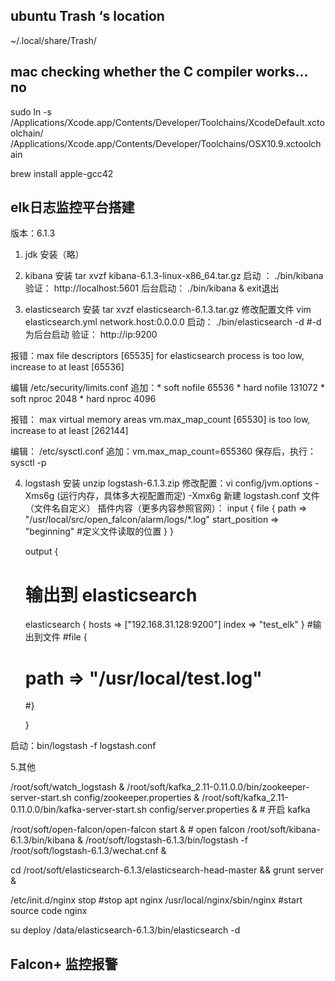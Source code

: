 ## ubuntu Trash ‘s location

 ~/.local/share/Trash/







## mac checking whether the C compiler works... no

sudo ln -s /Applications/Xcode.app/Contents/Developer/Toolchains/XcodeDefault.xctoolchain/ /Applications/Xcode.app/Contents/Developer/Toolchains/OSX10.9.xctoolchain


brew install apple-gcc42



## elk日志监控平台搭建
版本：6.1.3
1. jdk 安装（略）
2. kibana 安装
  tar xvzf kibana-6.1.3-linux-x86_64.tar.gz
  启动 ： ./bin/kibana
  验证： http://localhost:5601
  后台启动： ./bin/kibana &
  exit退出

3. elasticsearch 安装
  tar xvzf elasticsearch-6.1.3.tar.gz
  修改配置文件  vim elasticsearch.yml
  network.host:0.0.0.0
  启动： ./bin/elasticsearch -d #-d为后台启动
  验证： http://ip:9200

  报错：max file descriptors [65535] for elasticsearch process is too low, increase to at least [65536]

  编辑 /etc/security/limits.conf
  追加：* soft nofile 65536
      * hard nofile 131072
      * soft nproc 2048
      * hard nproc 4096

  报错： max virtual memory areas vm.max_map_count [65530] is too low, increase to at least [262144]

  编辑： /etc/sysctl.conf
  追加：vm.max_map_count=655360
  保存后，执行：
      sysctl -p

4. logstash 安装
  unzip logstash-6.1.3.zip
  修改配置：vi config/jvm.options
    -Xms6g  (运行内存，具体多大视配置而定)
    -Xmx6g
  新建 logstash.conf 文件（文件名自定义）
  插件内容（更多内容参照官网）：
    input {
      file {
       path => "/usr/local/src/open_falcon/alarm/logs/*.log"
       start_position => "beginning"    #定义文件读取的位置
     }
    }


    output {
      # 输出到 elasticsearch
      elasticsearch {
         hosts => ["192.168.31.128:9200"]
         index => "test_elk"
       }
      #输出到文件
      #file {
      #       path => "/usr/local/test.log"
      #}

    }

  启动：bin/logstash -f logstash.conf


5.其他

/root/soft/watch_logstash &
/root/soft/kafka_2.11-0.11.0.0/bin/zookeeper-server-start.sh config/zookeeper.properties &
/root/soft/kafka_2.11-0.11.0.0/bin/kafka-server-start.sh config/server.properties & # 开启 kafka

/root/soft/open-falcon/open-falcon start & # open falcon
/root/soft/kibana-6.1.3/bin/kibana &
/root/soft/logstash-6.1.3/bin/logstash -f /root/soft/logstash-6.1.3/wechat.cnf  &

cd /root/soft/elasticsearch-6.1.3/elasticsearch-head-master && grunt server &

/etc/init.d/nginx stop #stop apt nginx
/usr/local/nginx/sbin/nginx  #start source code nginx

su deploy
/data/elasticsearch-6.1.3/bin/elasticsearch -d





## Falcon+ 监控报警
